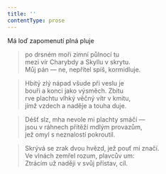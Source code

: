 ```yaml
---
title: ''
contentType: prose
---
```


Má loď zapomenutí plná pluje

> po drsném moři zimní půlnocí tu  
> mezi vír Charybdy a Skyllu v skrytu.  
> Můj pán — ne, nepřítel spíš, kormidluje.

> Hbitý zlý nápad všude při veslu je  
> bouři a konci jako výsměch. Zbitu  
> rve plachtu vlhký věčný vítr v kmitu,  
> jímž vzdech a naděje a touha duje.

> Déšť slz, mha nevole mi plachty smáčí —  
> jsou v ráhnech přítěží mdlým provazům,  
> jež omyl s neznalostí pokroutil.

> Skrývá se zrak dvou hvězd, jež pouť mi značí.  
> Ve vlnách zemřel rozum, plavcův um:  
> Ztrácím už naději v svůj přístav, cíl.
